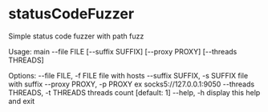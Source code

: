 # statusCodeFuzzer
Simple status code fuzzer with path fuzz

Usage: main --file FILE [--suffix SUFFIX] [--proxy PROXY] [--threads THREADS]

Options:
  --file FILE, -f FILE   file with hosts
  --suffix SUFFIX, -s SUFFIX
                         file with suffix
  --proxy PROXY, -p PROXY
                         ex socks5://127.0.0.1:9050
  --threads THREADS, -t THREADS
                         threads count [default: 1]
  --help, -h             display this help and exit
